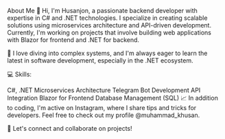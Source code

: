
About Me
👋 Hi, I'm Husanjon, a passionate backend developer with expertise in C# and .NET technologies. I specialize in creating scalable solutions using microservices architecture and API-driven development. Currently, I'm working on projects that involve building web applications with Blazor for frontend and .NET for backend.

🚀 I love diving into complex systems, and I'm always eager to learn the latest in software development, especially in the .NET ecosystem.

💻 Skills:

C#, .NET
Microservices Architecture
Telegram Bot Development
API Integration
Blazor for Frontend
Database Management (SQL)
📈 In addition to coding, I'm active on Instagram, where I share tips and tricks for developers. Feel free to check out my profile @muhammad_khusan.

💬 Let's connect and collaborate on projects!
